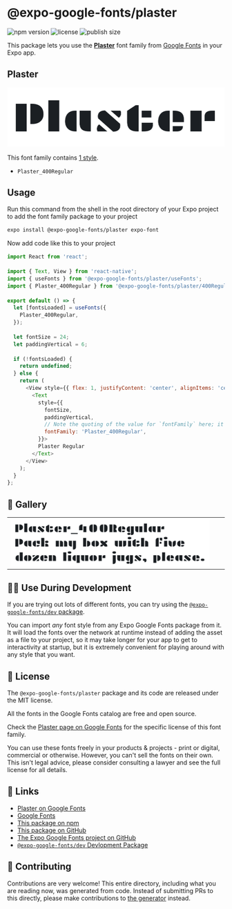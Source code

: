 # @expo-google-fonts/plaster

![npm version](https://flat.badgen.net/npm/v/@expo-google-fonts/plaster)
![license](https://flat.badgen.net/github/license/expo/google-fonts)
![publish size](https://flat.badgen.net/packagephobia/install/@expo-google-fonts/plaster)

This package lets you use the [**Plaster**](https://fonts.google.com/specimen/Plaster) font family from [Google Fonts](https://fonts.google.com/) in your Expo app.

## Plaster

![Plaster](./font-family.png)

This font family contains [1 style](#-gallery).

- `Plaster_400Regular`

## Usage

Run this command from the shell in the root directory of your Expo project to add the font family package to your project
```sh
expo install @expo-google-fonts/plaster expo-font
```

Now add code like this to your project
```js
import React from 'react';

import { Text, View } from 'react-native';
import { useFonts } from '@expo-google-fonts/plaster/useFonts';
import { Plaster_400Regular } from '@expo-google-fonts/plaster/400Regular';

export default () => {
  let [fontsLoaded] = useFonts({
    Plaster_400Regular,
  });

  let fontSize = 24;
  let paddingVertical = 6;

  if (!fontsLoaded) {
    return undefined;
  } else {
    return (
      <View style={{ flex: 1, justifyContent: 'center', alignItems: 'center' }}>
        <Text
          style={{
            fontSize,
            paddingVertical,
            // Note the quoting of the value for `fontFamily` here; it expects a string!
            fontFamily: 'Plaster_400Regular',
          }}>
          Plaster Regular
        </Text>
      </View>
    );
  }
};

```

## 🔡 Gallery


||||
|-|-|-|
|![Plaster_400Regular](.//400Regular/Plaster_400Regular.ttf.png)||||


## 👩‍💻 Use During Development

If you are trying out lots of different fonts, you can try using the [`@expo-google-fonts/dev` package](https://github.com/freeboub/google-fonts/tree/master/font-packages/dev#readme).

You can import *any* font style from any Expo Google Fonts package from it. It will load the fonts
over the network at runtime instead of adding the asset as a file to your project, so it may take longer
for your app to get to interactivity at startup, but it is extremely convenient
for playing around with any style that you want.

## 📖 License

The `@expo-google-fonts/plaster` package and its code are released under the MIT license.

All the fonts in the Google Fonts catalog are free and open source.

Check the [Plaster page on Google Fonts](https://fonts.google.com/specimen/Plaster) for the specific license of this font family.

You can use these fonts freely in your products & projects - print or digital, commercial or otherwise. However, you can't sell the fonts on their own. This isn't legal advice, please consider consulting a lawyer and see the full license for all details.

## 🔗 Links

- [Plaster on Google Fonts](https://fonts.google.com/specimen/Plaster)
- [Google Fonts](https://fonts.google.com/)
- [This package on npm](https://www.npmjs.com/package/@expo-google-fonts/plaster)
- [This package on GitHub](https://github.com/freeboub/google-fonts/tree/master/font-packages/plaster)
- [The Expo Google Fonts project on GitHub](https://github.com/freeboub/google-fonts)
- [`@expo-google-fonts/dev` Devlopment Package](https://github.com/freeboub/google-fonts/tree/master/font-packages/dev)

## 🤝 Contributing

Contributions are very welcome! This entire directory, including what you are reading now, was generated from code. Instead of submitting PRs to this directly, please make contributions to [the generator](https://github.com/freeboub/google-fonts/tree/master/packages/generator) instead.
